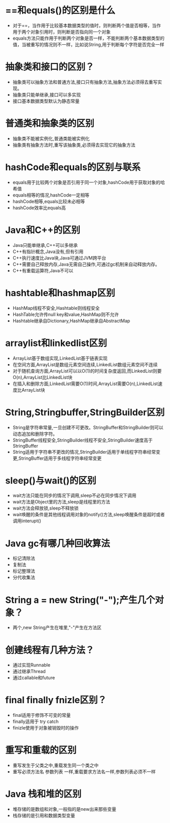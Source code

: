 # ==和equals()的区别是什么
- 对于==，当作用于比较基本数据类型的值时，则判断两个值是否相等，当作用于两个对象引用时，则判断是否指向同一个对象
- equals方法只能作用于判断两个对象是否一样，不能判断两个基本数据类型的值，当被重写的情况则不一样，比如说String,用于判断每个字符是否完全一样

# 抽象类和接口的区别？
- 抽象类可以抽象方法和普通方法,接口只有抽象方法,抽象方法必须得去重写实现。
- 抽象类只能单继承,接口可以多实现
- 接口基本数据类型默认为静态常量

# 普通类和抽象类的区别
- 抽象类不能被实例化,普通类能被实例化
- 抽象类有抽象方法时,重写该抽象类,必须得去实现它的抽象方法

# hashCode和equals的区别与联系
- equals用于比较两个对象是否引用于同一个对象,hashCode用于获取对象的哈希值
- equals相等的情况,hashCode一定相等
- hashCode相等,equals比较未必相等
- hashCode效率比equals高

# Java和C++的区别
- Java只能单继承,C++可以多继承
- C++有指针概念,Java没有,但有引用
- C++执行速度比Java块,Java可通过JVM跨平台
- C++需要自己释放内存,Java无需自己操作,可通过gc机制来自动释放内存。
- C++有重载运算符,Java不可以

# hashtable和hashmap区别
- HashMap线程不安全,Hashtable则线程安全
- HashTable允许传null key和value,HashMap则不允许
- Hashtable继承自Dictionary,HashMap继承自AbstractMap

# arraylist和linkedlist区别 
- ArrayList基于数组实现,LinkedList基于链表实现
- 在空间方面,ArrayList是数组元素空间连续,LinkedList数组元素空间不连续
- 对于随机查询方面,ArrayList可以以O(1)的时间复杂度返回,而LinkedList则要O(n),ArrayList比LinkedList块
- 在插入和删除方面,LinkedList需要O(1)时间,ArrayList需要O(n),LinkedList速度比ArrayList块

# String,Stringbuffer,StringBuilder区别
- String是字符串常量,一旦创建不可更改。StringBuffer和StringBuilder则可以动态追加和删除字符。
- StringBuffer线程安全,StringBuilder线程不安全,StringBuilder速度高于StringBuffer
- String适用于字符串不更改的情况,StringBuilder适用于单线程字符串经常变更,StringBuffer适用于多线程字符串经常变更

# sleep()与wait()的区别
- wait方法只能在同步的情况下调用,sleep不必在同步情况下调用
- wait方法是Object里的方法,sleep是线程里的方法
- wait方法会释放锁,sleep不释放锁
- wait唤醒的条件是其他线程调用对象的notify()方法,sleep唤醒条件是超时或者调用interupt()

# Java gc有哪几种回收算法
- 标记清除法
- 复制法
- 标记整理法
- 分代收集法

# String a = new String("-");产生几个对象？
- 两个,new String产生在堆里,"-"产生在方法区

# 创建线程有几种方法？
- 通过实现Runnable
- 通过继承Thread
- 通过callable和future

# final finally fnizle区别？
- final适用于修饰不可变的常量
- finally适用于 try catch
- finizle使用于对象被销毁时的操作

# 重写和重载的区别
- 重写发生于父类之中,重载发生同一个类之中
- 重写必须方法名 参数列表 一样,重载要求方法名一样,参数列表必须不一样


# Java 栈和堆的区别
- 堆存储的是数组和对象,一般指的是new出来那些变量
- 栈存储的是引用和数据类型变量

